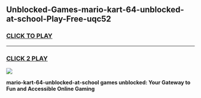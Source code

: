 
## Unblocked-Games-mario-kart-64-unblocked-at-school-Play-Free-uqc52
<h3>
<a href="https://premium76.site?title=mario-kart-64-unblocked-at-school&ref=18A1">CLICK TO PLAY</a></h3>
<hr>

<h3>
<a href="https://premium76.site?title=mario-kart-64-unblocked-at-school&ref=18A1">CLICK 2 PLAY</a>
  
</h3>

<a href="https://premium76.site?title=mario-kart-64-unblocked-at-school&ref=18A1"><img src="https://clearcache.store/games.png"></a>


**mario-kart-64-unblocked-at-school games unblocked: Your Gateway to Fun and Accessible Online Gaming**
